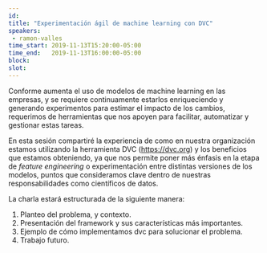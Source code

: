 ```yaml
---
id: 
title: "Experimentación ágil de machine learning con DVC"
speakers:
 - ramon-valles
time_start: 2019-11-13T15:20:00-05:00
time_end:   2019-11-13T16:00:00-05:00
block: 
slot: 
---
```


Conforme aumenta el uso de modelos de machine learning en las empresas, y se requiere continuamente estarlos enriqueciendo y generando experimentos para estimar el impacto de los cambios, requerimos de herramientas que nos apoyen para facilitar, automatizar y gestionar estas tareas.

En esta sesión compartiré la experiencia de como en nuestra organización estamos utilizando la herramienta DVC (https://dvc.org) y los beneficios que estamos obteniendo, ya que nos permite poner más énfasis en la etapa de *feature engineering* o experimentación entre distintas versiones de los modelos, puntos que consideramos clave dentro de nuestras responsabilidades como científicos de datos.

La charla estará estructurada de la siguiente manera:

1. Planteo del problema, y contexto.
2. Presentación del framework y sus características más importantes.
3. Ejemplo de cómo implementamos dvc para solucionar el problema.
4. Trabajo futuro.